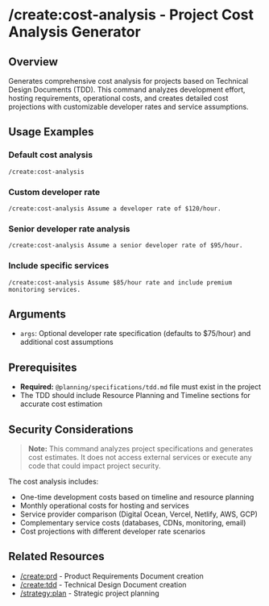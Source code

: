 # /create:cost-analysis - Project Cost Analysis Generator

## Overview

Generates comprehensive cost analysis for projects based on Technical Design Documents (TDD). This command analyzes development effort, hosting requirements, operational costs, and creates detailed cost projections with customizable developer rates and service assumptions.

## Usage Examples

### Default cost analysis
```qwen
/create:cost-analysis
```

### Custom developer rate
```qwen
/create:cost-analysis Assume a developer rate of $120/hour.
```

### Senior developer rate analysis
```qwen
/create:cost-analysis Assume a senior developer rate of $95/hour.
```

### Include specific services
```qwen
/create:cost-analysis Assume $85/hour rate and include premium monitoring services.
```

## Arguments

- `args`: Optional developer rate specification (defaults to $75/hour) and additional cost assumptions

## Prerequisites

- **Required:** `@planning/specifications/tdd.md` file must exist in the project
- The TDD should include Resource Planning and Timeline sections for accurate cost estimation

## Security Considerations

> **Note:** This command analyzes project specifications and generates cost estimates. It does not access external services or execute any code that could impact project security.

The cost analysis includes:
- One-time development costs based on timeline and resource planning
- Monthly operational costs for hosting and services
- Service provider comparison (Digital Ocean, Vercel, Netlify, AWS, GCP)
- Complementary service costs (databases, CDNs, monitoring, email)
- Cost projections with different developer rate scenarios

## Related Resources

- [/create:prd](prd.md) - Product Requirements Document creation
- [/create:tdd](tdd.md) - Technical Design Document creation
- [/strategy:plan](../strategy/plan.md) - Strategic project planning